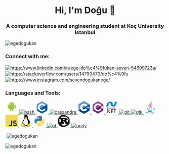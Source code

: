 <h1 align="center">Hi, I'm Doğu 👋</h1>
<h3 align="center">A computer science and engineering student at Koç University Istanbul</h3>

<p align="left"> <img src="https://komarev.com/ghpvc/?username=egedogukan&label=Profile%20views&color=0e75b6&style=flat" alt="egedogukan" /> </p>

<h3 align="left">Connect with me:</h3>
<p align="left">
<a href="https://linkedin.com/in/https://www.linkedin.com/in/ege-do%c4%9fukan-seven-54699723a/" target="blank"><img align="center" src="https://raw.githubusercontent.com/rahuldkjain/github-profile-readme-generator/master/src/images/icons/Social/linked-in-alt.svg" alt="https://www.linkedin.com/in/ege-do%c4%9fukan-seven-54699723a/" height="30" width="40" /></a>
<a href="https://stackoverflow.com/users/https://stackoverflow.com/users/14790470/do%c4%9fu" target="blank"><img align="center" src="https://raw.githubusercontent.com/rahuldkjain/github-profile-readme-generator/master/src/images/icons/Social/stack-overflow.svg" alt="https://stackoverflow.com/users/14790470/do%c4%9fu" height="30" width="40" /></a>
<a href="https://instagram.com/https://www.instagram.com/sevendogukanege/" target="blank"><img align="center" src="https://raw.githubusercontent.com/rahuldkjain/github-profile-readme-generator/master/src/images/icons/Social/instagram.svg" alt="https://www.instagram.com/sevendogukanege/" height="30" width="40" /></a>
</p>

<h3 align="left">Languages and Tools:</h3>
<p align="left"> <a href="https://developer.android.com" target="_blank" rel="noreferrer"> <img src="https://raw.githubusercontent.com/devicons/devicon/master/icons/android/android-original-wordmark.svg" alt="android" width="40" height="40"/> </a> <a href="https://www.gnu.org/software/bash/" target="_blank" rel="noreferrer"> <img src="https://www.vectorlogo.zone/logos/gnu_bash/gnu_bash-icon.svg" alt="bash" width="40" height="40"/> </a> <a href="https://www.cprogramming.com/" target="_blank" rel="noreferrer"> <img src="https://raw.githubusercontent.com/devicons/devicon/master/icons/c/c-original.svg" alt="c" width="40" height="40"/> </a> <a href="https://cassandra.apache.org/" target="_blank" rel="noreferrer"> <img src="https://www.vectorlogo.zone/logos/apache_cassandra/apache_cassandra-icon.svg" alt="cassandra" width="40" height="40"/> </a> <a href="https://www.w3schools.com/cpp/" target="_blank" rel="noreferrer"> <img src="https://raw.githubusercontent.com/devicons/devicon/master/icons/cplusplus/cplusplus-original.svg" alt="cplusplus" width="40" height="40"/> </a> <a href="https://www.w3schools.com/cs/" target="_blank" rel="noreferrer"> <img src="https://raw.githubusercontent.com/devicons/devicon/master/icons/csharp/csharp-original.svg" alt="csharp" width="40" height="40"/> </a> <a href="https://dotnet.microsoft.com/" target="_blank" rel="noreferrer"> <img src="https://raw.githubusercontent.com/devicons/devicon/master/icons/dot-net/dot-net-original-wordmark.svg" alt="dotnet" width="40" height="40"/> </a> <a href="https://git-scm.com/" target="_blank" rel="noreferrer"> <img src="https://www.vectorlogo.zone/logos/git-scm/git-scm-icon.svg" alt="git" width="40" height="40"/> </a> <a href="https://www.gtk.org/" target="_blank" rel="noreferrer"> <img src="https://upload.wikimedia.org/wikipedia/commons/7/71/GTK_logo.svg" alt="gtk" width="40" height="40"/> </a> <a href="https://www.java.com" target="_blank" rel="noreferrer"> <img src="https://raw.githubusercontent.com/devicons/devicon/master/icons/java/java-original.svg" alt="java" width="40" height="40"/> </a> <a href="https://developer.mozilla.org/en-US/docs/Web/JavaScript" target="_blank" rel="noreferrer"> <img src="https://raw.githubusercontent.com/devicons/devicon/master/icons/javascript/javascript-original.svg" alt="javascript" width="40" height="40"/> </a> <a href="https://www.linux.org/" target="_blank" rel="noreferrer"> <img src="https://raw.githubusercontent.com/devicons/devicon/master/icons/linux/linux-original.svg" alt="linux" width="40" height="40"/> </a> <a href="https://www.python.org" target="_blank" rel="noreferrer"> <img src="https://raw.githubusercontent.com/devicons/devicon/master/icons/python/python-original.svg" alt="python" width="40" height="40"/> </a> <a href="https://www.qt.io/" target="_blank" rel="noreferrer"> <img src="https://upload.wikimedia.org/wikipedia/commons/0/0b/Qt_logo_2016.svg" alt="qt" width="40" height="40"/> </a> <a href="https://www.rust-lang.org" target="_blank" rel="noreferrer"> <img src="https://raw.githubusercontent.com/devicons/devicon/master/icons/rust/rust-plain.svg" alt="rust" width="40" height="40"/> </a> <a href="https://unity.com/" target="_blank" rel="noreferrer"> <img src="https://www.vectorlogo.zone/logos/unity3d/unity3d-icon.svg" alt="unity" width="40" height="40"/> </a> </p>

<p>&nbsp;<img align="center" src="https://github-readme-stats.vercel.app/api?username=egedogukan&show_icons=true&locale=en" alt="egedogukan" /></p>

<p><img align="center" src="https://github-readme-streak-stats.herokuapp.com/?user=egedogukan&" alt="egedogukan" /></p>
